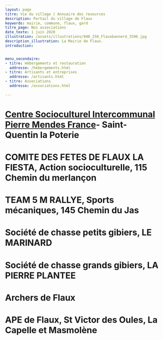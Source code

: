 ```yaml
---
layout: page
titre: Vie du village | Annuaire des resources
description: Portail du village de Flaux
keywords: mairie, commune, flaux, gard
titre_page: Nos associations
date_texte: 1 juin 2020
illustration: /assets/illustrations/940_250_Flauxbanner4_3596.jpg
description_illustration: La Mairie de Flaux.
introduction:


menu_secondaire:
- titre: Hébergements et restauration
  addresse: /hebergements.html
- titre: Artisants et entreprises
  addresse: /artisants.html
- titre: Associations
  addresse: /associations.html
  
---
```


# [Centre Socioculturel Intercommunal Pierre Mendes France](https://www.csipmf.fr/)- Saint-Quentin la Poterie
# COMITE DES FETES DE FLAUX LA FIESTA, Action socioculturelle, 115 Chemin du merlançon
# TEAM 5 M RALLYE, Sports mécaniques, 145 Chemin du Jas
# Société de chasse petits gibiers, LE MARINARD
# Société de chasse grands gibiers, LA PIERRE PLANTEE
# Archers de Flaux
# APE de Flaux, St Victor des Oules, La Capelle et Masmolène
